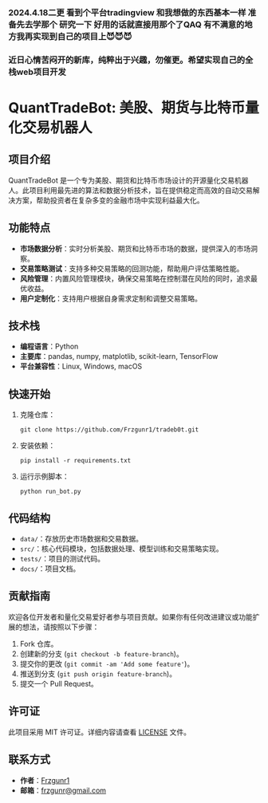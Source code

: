 ### 2024.4.18二更  看到个平台tradingview  和我想做的东西基本一样  准备先去学那个  研究一下  好用的话就直接用那个了QAQ  有不满意的地方我再实现到自己的项目上😈😈😈
### 近日心情苦闷开的新库，纯粹出于兴趣，勿催更。希望实现自己的全栈web项目开发

# QuantTradeBot: 美股、期货与比特币量化交易机器人

## 项目介绍

QuantTradeBot 是一个专为美股、期货和比特币市场设计的开源量化交易机器人。此项目利用最先进的算法和数据分析技术，旨在提供稳定而高效的自动交易解决方案，帮助投资者在复杂多变的金融市场中实现利益最大化。

## 功能特点

- **市场数据分析**：实时分析美股、期货和比特币市场的数据，提供深入的市场洞察。
- **交易策略测试**：支持多种交易策略的回测功能，帮助用户评估策略性能。
- **风险管理**：内置风险管理模块，确保交易策略在控制潜在风险的同时，追求最优收益。
- **用户定制化**：支持用户根据自身需求定制和调整交易策略。

## 技术栈

- **编程语言**：Python 
- **主要库**：pandas, numpy, matplotlib, scikit-learn, TensorFlow
- **平台兼容性**：Linux, Windows, macOS

## 快速开始

1. 克隆仓库：
   ```
   git clone https://github.com/Frzgunr1/tradeb0t.git
   ```
2. 安装依赖：
   ```
   pip install -r requirements.txt
   ```
3. 运行示例脚本：
   ```
   python run_bot.py
   ```

## 代码结构

- `data/`：存放历史市场数据和交易数据。
- `src/`：核心代码模块，包括数据处理、模型训练和交易策略实现。
- `tests/`：项目的测试代码。
- `docs/`：项目文档。

## 贡献指南

欢迎各位开发者和量化交易爱好者参与项目贡献。如果你有任何改进建议或功能扩展的想法，请按照以下步骤：

1. Fork 仓库。
2. 创建新的分支 (`git checkout -b feature-branch`)。
3. 提交你的更改 (`git commit -am 'Add some feature'`)。
4. 推送到分支 (`git push origin feature-branch`)。
5. 提交一个 Pull Request。

## 许可证

此项目采用 MIT 许可证。详细内容请查看 [LICENSE](LICENSE) 文件。

## 联系方式

- **作者**：[Frzgunr1](https://github.com/Frzgunr1)
- **邮箱**：frzgunr@gmail.com


